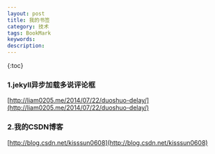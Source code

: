 ```yaml
---
layout: post
title: 我的书签
category: 技术
tags: BookMark
keywords: 
description: 
---
```


{:toc}

### 1.jekyll异步加载多说评论框
	
[http://liam0205.me/2014/07/22/duoshuo-delay/](http://liam0205.me/2014/07/22/duoshuo-delay/)

### 2.我的CSDN博客

[http://blog.csdn.net/kisssun0608](http://blog.csdn.net/kisssun0608)
